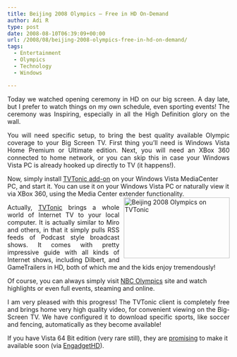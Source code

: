 ```yaml
---
title: Beijing 2008 Olympics – Free in HD On-Demand
author: Adi R
type: post
date: 2008-08-10T06:39:09+00:00
url: /2008/08/beijing-2008-olympics-free-in-hd-on-demand/
tags:
  - Entertainment
  - Olympics
  - Technology
  - Windows

---
```

<p align="justify">
  Today we watched opening ceremony in HD on our big screen. A day late, but I prefer to watch things on my own schedule, even sporting events! The ceremony was Inspiring, especially in all the High Definition glory on the wall.
</p>

<p align="justify">
  You will need specific setup, to bring the best quality available Olympic coverage to your Big Screen TV. First thing you&#8217;ll need is Windows Vista Home Premium or Ultimate edition. Next, you will need an XBox 360 connected to home network, or you can skip this in case your Windows Vista PC is already hooked up directly to TV (it happens!).
</p>

Now, simply install <a href="http://www.tvtonic.com/olympics/install/" target="_blank">TVTonic add-on</a> on your Windows Vista MediaCenter PC, and start it. You can use it on your Windows Vista PC or naturally view it via XBox 360, using the Media Center extender functionality.<a href="http://www.tvtonic.com/olympics/install/" target="_blank"><img style="border-right: 0px; border-top: 0px; margin: 0px 0px 0px 10px; border-left: 0px; border-bottom: 0px" height="138" alt="Beijing 2008 Olympics on TVTonic" src="https://i2.wp.com/www.adir1.com/uploads/2008/08/beijing-2008-olympics-on-tvtonic.jpg?resize=240%2C138" width="240" align="right" border="0" data-recalc-dims="1" /></a>

<p align="justify">
  Actually, <a href="http://www.tvtonic.com/olympics/install/" target="_blank">TVTonic</a> brings a whole world of Internet TV to your local computer. It is actually similar to Miro and others, in that it simply pulls RSS feeds of Podcast style broadcast shows. It comes with pretty impressive guide with all kinds of Internet shows, including Dilbert, and GameTrailers in HD, both of which me and the kids enjoy tremendously!
</p>

Of course, you can always simply visit <a href="http://www.nbcolympics.com/" target="_blank">NBC Olympics</a> site and watch highlights or even full events, steaming and online. 

<p align="justify">
  I am very pleased with this progress! The TVTonic client is completely free and brings home very high quality video, for convenient viewing on the Big-Screen TV. We have configured it to download specific sports, like soccer and fencing, automatically as they become available!
</p>

If you have Vista 64 Bit edition (very rare still), they are <a href="http://www.engadgethd.com/2008/08/09/nbc-olympics-on-the-go-adds-64-bit-vista-media-center-support/" target="_blank">promising</a> to make it available soon (via <a href="http://www.engadgethd.com/2008/08/09/nbc-olympics-on-the-go-adds-64-bit-vista-media-center-support/" target="_blank">EngadgetHD</a>).